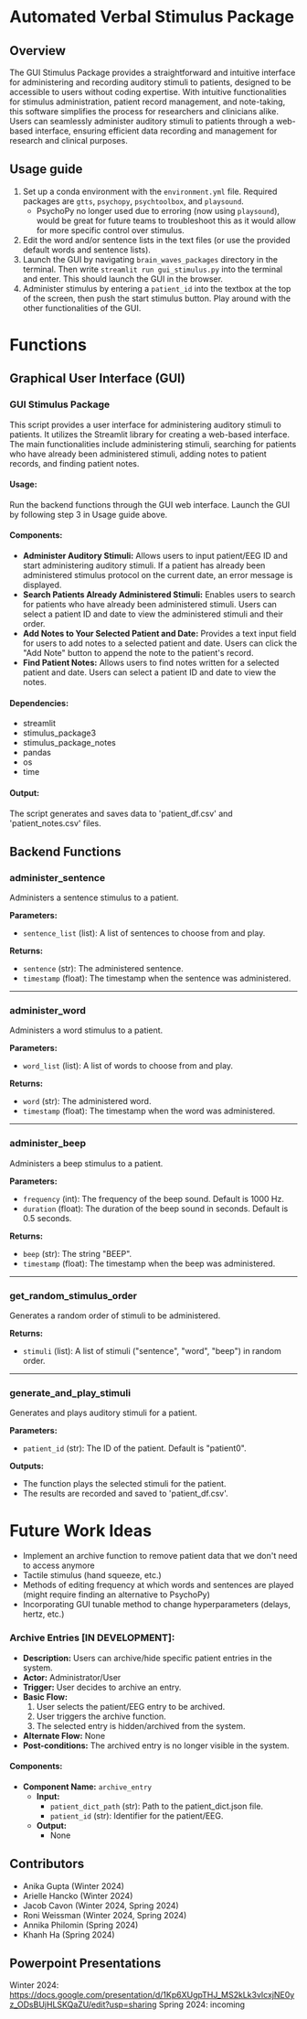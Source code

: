 # Automated Verbal Stimulus Package

## Overview

The GUI Stimulus Package provides a straightforward and intuitive interface for administering and recording auditory stimuli to patients, designed to be accessible to users without coding expertise. With intuitive functionalities for stimulus administration, patient record management, and note-taking, this software simplifies the process for researchers and clinicians alike. Users can seamlessly administer auditory stimuli to patients through a web-based interface, ensuring efficient data recording and management for research and clinical purposes.

## Usage guide

1. Set up a conda environment with the `environment.yml` file. Required packages are `gtts`, `psychopy`, `psychtoolbox`, and `playsound`.
     - PsychoPy no longer used due to erroring (now using `playsound`), would be great for future teams to troubleshoot this as it would allow for more specific control over stimulus.
2. Edit the word and/or sentence lists in the text files (or use the provided default words and sentence lists).
3. Launch the GUI by navigating `brain_waves_packages` directory in the terminal. Then write `streamlit run gui_stimulus.py` into the terminal and enter. This should launch the GUI in the browser.
4. Administer stimulus by entering a `patient_id` into the textbox at the top of the screen, then push the start stimulus button. Play around with the other functionalities of the GUI.

# Functions

## Graphical User Interface (GUI)

### GUI Stimulus Package

This script provides a user interface for administering auditory stimuli to patients. It utilizes the Streamlit library for creating a web-based interface. The main functionalities include administering stimuli, searching for patients who have already been administered stimuli, adding notes to patient records, and finding patient notes.

#### Usage:
Run the backend functions through the GUI web interface. Launch the GUI by following step 3 in Usage guide above.

#### Components:
- **Administer Auditory Stimuli:** Allows users to input patient/EEG ID and start administering auditory stimuli. If a patient has already been administered stimulus protocol on the current date, an error message is displayed.
- **Search Patients Already Administered Stimuli:** Enables users to search for patients who have already been administered stimuli. Users can select a patient ID and date to view the administered stimuli and their order.
- **Add Notes to Your Selected Patient and Date:** Provides a text input field for users to add notes to a selected patient and date. Users can click the "Add Note" button to append the note to the patient's record.
- **Find Patient Notes:** Allows users to find notes written for a selected patient and date. Users can select a patient ID and date to view the notes.

#### Dependencies:
- streamlit
- stimulus_package3
- stimulus_package_notes
- pandas
- os
- time

#### Output:
The script generates and saves data to 'patient_df.csv' and 'patient_notes.csv' files.


## Backend Functions

### administer_sentence

Administers a sentence stimulus to a patient.

**Parameters:**
- `sentence_list` (list): A list of sentences to choose from and play.

**Returns:**
- `sentence` (str): The administered sentence.
- `timestamp` (float): The timestamp when the sentence was administered.

---

### administer_word

Administers a word stimulus to a patient.

**Parameters:**
- `word_list` (list): A list of words to choose from and play.

**Returns:**
- `word` (str): The administered word.
- `timestamp` (float): The timestamp when the word was administered.

---

### administer_beep

Administers a beep stimulus to a patient.

**Parameters:**
- `frequency` (int): The frequency of the beep sound. Default is 1000 Hz.
- `duration` (float): The duration of the beep sound in seconds. Default is 0.5 seconds.

**Returns:**
- `beep` (str): The string "BEEP".
- `timestamp` (float): The timestamp when the beep was administered.

---

### get_random_stimulus_order

Generates a random order of stimuli to be administered.

**Returns:**
- `stimuli` (list): A list of stimuli ("sentence", "word", "beep") in random order.

---

### generate_and_play_stimuli

Generates and plays auditory stimuli for a patient.

**Parameters:**
- `patient_id` (str): The ID of the patient. Default is "patient0".

**Outputs:**
- The function plays the selected stimuli for the patient.
- The results are recorded and saved to 'patient_df.csv'.

# Future Work Ideas
- Implement an archive function to remove patient data that we don't need to access anymore
- Tactile stimulus (hand squeeze, etc.)
- Methods of editing frequency at which words and sentences are played (might require finding an alternative to PsychoPy)
- Incorporating GUI tunable method to change hyperparameters (delays, hertz, etc.)

### Archive Entries [IN DEVELOPMENT]:
- **Description:** Users can archive/hide specific patient entries in the system.
- **Actor:** Administrator/User
- **Trigger:** User decides to archive an entry.
- **Basic Flow:**
  1. User selects the patient/EEG entry to be archived.
  2. User triggers the archive function.
  3. The selected entry is hidden/archived from the system.
- **Alternate Flow:** None
- **Post-conditions:** The archived entry is no longer visible in the system.

#### Components:
- **Component Name:** `archive_entry`
  - **Input:**
    - `patient_dict_path` (str): Path to the patient_dict.json file.
    - `patient_id` (str): Identifier for the patient/EEG.
  - **Output:**
    - None

## Contributors

- Anika Gupta (Winter 2024)
- Arielle Hancko (Winter 2024)
- Jacob Cavon (Winter 2024, Spring 2024)
- Roni Weissman (Winter 2024, Spring 2024)
- Annika Philomin (Spring 2024)
- Khanh Ha (Spring 2024)

## Powerpoint Presentations
Winter 2024: https://docs.google.com/presentation/d/1Kp6XUgpTHJ_MS2kLk3vIcxjNE0yz_ODsBUjHLSKQaZU/edit?usp=sharing
Spring 2024: incoming
